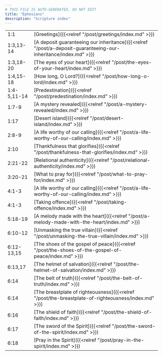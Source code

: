 ```yaml
---
# THIS FILE IS AUTO-GENERATED, DO NOT EDIT
title: "Ephesians"
description: "Scripture index"
---
```


|  |  |
| --- | --- |
| 1:1 | [Greetings]({{<relref "/post/greetings/index.md" >}}) |
| 1:3,13-14 | [A deposit guaranteeing our inheritance]({{<relref "/post/a-deposit-guaranteeing-our-inheritance/index.md" >}}) |
| 1:3,18-20 | [The eyes of your heart]({{<relref "/post/the-eyes-of-your-heart/index.md" >}}) |
| 1:4,15-18 | [How long, O Lord?]({{<relref "/post/how-long-o-lord/index.md" >}}) |
| 1:4-5,11-14 | [Predestination]({{<relref "/post/predestination/index.md" >}}) |
| 1:7-9 | [A mystery revealed]({{<relref "/post/a-mystery-revealed/index.md" >}}) |
| 1:17 | [Desert island]({{<relref "/post/desert-island/index.md" >}}) |
| 2:8-9 | [A life worthy of our calling]({{<relref "/post/a-life-worthy-of-our-calling/index.md" >}}) |
| 2:10 | [Thankfulness that glorifies]({{<relref "/post/thankfulness-that-glorifies/index.md" >}}) |
| 2:21-22 | [Relational authenticity]({{<relref "/post/relational-authenticity/index.md" >}}) |
| 3:20-21 | [What to pray for]({{<relref "/post/what-to-pray-for/index.md" >}}) |
| 4:1-3 | [A life worthy of our calling]({{<relref "/post/a-life-worthy-of-our-calling/index.md" >}}) |
| 4:1-3 | [Taking offence]({{<relref "/post/taking-offence/index.md" >}}) |
| 5:18-19 | [A melody made with the heart]({{<relref "/post/a-melody-made-with-the-heart/index.md" >}}) |
| 6:10-12 | [Unmasking the true villain]({{<relref "/post/unmasking-the-true-villain/index.md" >}}) |
| 6:12-13,15 | [The shoes of the gospel of peace]({{<relref "/post/the-shoes-of-the-gospel-of-peace/index.md" >}}) |
| 6:13,17 | [The helmet of salvation]({{<relref "/post/the-helmet-of-salvation/index.md" >}}) |
| 6:14 | [The belt of truth]({{<relref "/post/the-belt-of-truth/index.md" >}}) |
| 6:14 | [The breastplate of righteousness]({{<relref "/post/the-breastplate-of-righteousness/index.md" >}}) |
| 6:16 | [The shield of faith]({{<relref "/post/the-shield-of-faith/index.md" >}}) |
| 6:17 | [The sword of the Spirit]({{<relref "/post/the-sword-of-the-spirit/index.md" >}}) |
| 6:18 | [Pray in the Spirit]({{<relref "/post/pray-in-the-spirit/index.md" >}}) |
